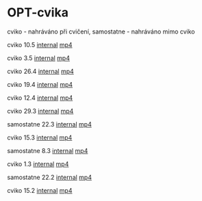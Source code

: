 # OPT-cvika
cviko - nahráváno při cvičení, samostatne - nahráváno mimo cviko

cviko 10.5 [internal](https://bbb04.felk.cvut.cz//playback/presentation/2.0/playback.html?meetingId=aee7cdcd31d99044eca712b78be2046b59a0d65e-1620630243856)
[mp4](https://bbb04.felk.cvut.cz//presentation/aee7cdcd31d99044eca712b78be2046b59a0d65e-1620630243856/aee7cdcd31d99044eca712b78be2046b59a0d65e-1620630243856.mp4)

cviko 3.5 [internal](https://bbb04.felk.cvut.cz//playback/presentation/2.0/playback.html?meetingId=cf226443250a866336014d989a9265d5d97e6973-1620025720669)
[mp4](https://bbb04.felk.cvut.cz//presentation/cf226443250a866336014d989a9265d5d97e6973-1620025720669/cf226443250a866336014d989a9265d5d97e6973-1620025720669.mp4)

cviko 26.4 [internal](https://bbb04.felk.cvut.cz//playback/presentation/2.0/playback.html?meetingId=344775a74b01df72bbf0a241745094c979c2c02f-1619420402028)
[mp4](https://bbb04.felk.cvut.cz//presentation/344775a74b01df72bbf0a241745094c979c2c02f-1619420402028/344775a74b01df72bbf0a241745094c979c2c02f-1619420402028.mp4)

cviko 19.4 [internal](https://bbb04.felk.cvut.cz//playback/presentation/2.0/playback.html?meetingId=f70b1b7992353dc43b2c9795120054f2f589e7b4-1618815601987)
[mp4](https://bbb04.felk.cvut.cz//presentation/f70b1b7992353dc43b2c9795120054f2f589e7b4-1618815601987/f70b1b7992353dc43b2c9795120054f2f589e7b4-1618815601987.mp4)

cviko 12.4 [internal](https://bbb04.felk.cvut.cz//playback/presentation/2.0/playback.html?meetingId=4b5f16d95b87141691de22273283da2aebab05d7-1618210807337)
[mp4](https://bbb04.felk.cvut.cz//presentation/4b5f16d95b87141691de22273283da2aebab05d7-1618210807337/4b5f16d95b87141691de22273283da2aebab05d7-1618210807337.mp4)

cviko 29.3 [internal](https://bbb04.felk.cvut.cz//playback/presentation/2.0/playback.html?meetingId=e1ccf9b411851b077b61824f84918e20cd920bd5-1617008605688)
[mp4](https://bbb04.felk.cvut.cz//presentation/e1ccf9b411851b077b61824f84918e20cd920bd5-1617008605688/e1ccf9b411851b077b61824f84918e20cd920bd5-1617008605688.mp4)

samostatne 22.3 [internal]( https://bbb04.felk.cvut.cz//playback/presentation/2.0/playback.html?meetingId=8b26f33c8de019980727e96a6ce5547aee6d8cca-1616415964034 )
[mp4](https://bbb04.felk.cvut.cz//presentation/8b26f33c8de019980727e96a6ce5547aee6d8cca-1616415964034/8b26f33c8de019980727e96a6ce5547aee6d8cca-1616415964034.mp4)

cviko 15.3 [internal](https://bbb04.felk.cvut.cz//playback/presentation/2.0/playback.html?meetingId=c3a6476b35a12a4c8cc3ef1afffd5218e744db90-1615795201219)
[mp4](https://bbb04.felk.cvut.cz//presentation/c3a6476b35a12a4c8cc3ef1afffd5218e744db90-1615795201219/c3a6476b35a12a4c8cc3ef1afffd5218e744db90-1615795201219.mp4)

samostatne 8.3 [internal](https://bbb04.felk.cvut.cz//playback/presentation/2.0/playback.html?meetingId=b4d6b872853ce3869177366b89c9aff4c8cd4fd9-1615398473184)
[mp4](https://bbb04.felk.cvut.cz//presentation/b4d6b872853ce3869177366b89c9aff4c8cd4fd9-1615398473184/b4d6b872853ce3869177366b89c9aff4c8cd4fd9-1615398473184.mp4)

cviko 1.3 [internal](https://bbb04.felk.cvut.cz//playback/presentation/2.0/playback.html?meetingId=7f593097ae1d191df503582ecf9f6b472f4d3e12-1614585601858)
[mp4](https://bbb04.felk.cvut.cz//presentation/7f593097ae1d191df503582ecf9f6b472f4d3e12-1614585601858/7f593097ae1d191df503582ecf9f6b472f4d3e12-1614585601858.mp4)

samostatne 22.2 [internal](https://bbb04.felk.cvut.cz//playback/presentation/2.0/playback.html?meetingId=f8d65fcd462533f02a29ad58285242b199801cc8-1615051186070)
[mp4](https://bbb04.felk.cvut.cz//presentation/f8d65fcd462533f02a29ad58285242b199801cc8-1615051186070/f8d65fcd462533f02a29ad58285242b199801cc8-1615051186070.mp4)

cviko 15.2 [internal](https://bbb04.felk.cvut.cz//playback/presentation/2.0/playback.html?meetingId=c9c3da8a63fbd762f6cf381f78df4eb375595f75-1613376001090)
[mp4](https://bbb04.felk.cvut.cz//presentation/c9c3da8a63fbd762f6cf381f78df4eb375595f75-1613376001090/c9c3da8a63fbd762f6cf381f78df4eb375595f75-1613376001090.mp4)
